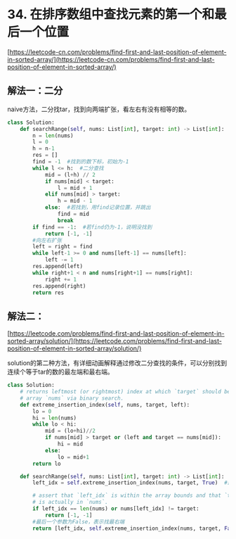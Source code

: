 # 34. 在排序数组中查找元素的第一个和最后一个位置

[https://leetcode-cn.com/problems/find-first-and-last-position-of-element-in-sorted-array/](https://leetcode-cn.com/problems/find-first-and-last-position-of-element-in-sorted-array/)

## 解法一：二分

naive方法，二分找tar，找到向两端扩张，看左右有没有相等的数。

```python
class Solution:
    def searchRange(self, nums: List[int], target: int) -> List[int]:
        n = len(nums)
        l = 0
        h = n-1
        res = []
        find = -1  #找到的数下标，初始为-1
        while l <= h:  #二分查找
            mid = (l+h) // 2
            if nums[mid] < target:
                l = mid + 1
            elif nums[mid] > target:
                h = mid - 1
            else:  #若找到，用find记录位置，并跳出
                find = mid
                break
        if find == -1:  #若find仍为-1，说明没找到
            return [-1, -1]
        #向左右扩张
        left = right = find
        while left-1 >= 0 and nums[left-1] == nums[left]:
            left -= 1
        res.append(left)
        while right+1 < n and nums[right+1] == nums[right]:
            right += 1
        res.append(right)
        return res
```

## 解法二：

[https://leetcode.com/problems/find-first-and-last-position-of-element-in-sorted-array/solution/](https://leetcode.com/problems/find-first-and-last-position-of-element-in-sorted-array/solution/)

solution的第二种方法，有详细动画解释通过修改二分查找的条件，可以分别找到连续个等于tar的数的最左端和最右端。

```python
class Solution:
    # returns leftmost (or rightmost) index at which `target` should be inserted in sorted
    # array `nums` via binary search.
    def extreme_insertion_index(self, nums, target, left):
        lo = 0
        hi = len(nums)
        while lo < hi:
            mid = (lo+hi)//2
            if nums[mid] > target or (left and target == nums[mid]):
                hi = mid
            else:
                lo = mid+1
        return lo

    def searchRange(self, nums: List[int], target: int) -> List[int]:
        left_idx = self.extreme_insertion_index(nums, target, True)  #最后一个参数为True，表示找最左端

        # assert that `left_idx` is within the array bounds and that `target`
        # is actually in `nums`.
        if left_idx == len(nums) or nums[left_idx] != target:
            return [-1, -1]
        #最后一个参数为False，表示找最右端
        return [left_idx, self.extreme_insertion_index(nums, target, False)-1]
```

